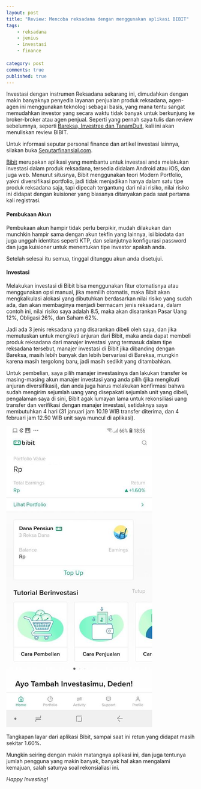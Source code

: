 ```yaml
---
layout: post
title: "Review: Mencoba reksadana dengan menggunakan aplikasi BIBIT"
tags: 
    - reksadana
    - jenius
    - investasi
    - finance

category: post
comments: true
published: true
---
```


Investasi dengan instrumen Reksadana sekarang ini, dimudahkan dengan makin banyaknya penyedia layanan penjualan produk reksadana, agen-agen ini menggunakan teknologi sebagai basis, yang mana tentu sangat memudahkan investor yang secara waktu tidak banyak untuk berkunjung ke broker-broker atau agen penjual.
Seperti yang pernah saya tulis dan review sebelumnya, seperti [Bareksa, Investree dan TanamDuit](/2018/12/perbandingan-bareksa-tanamduit-investree-bagian-2), kali ini akan menuliskan review BIBIT.

Untuk informasi seputar personal finance dan artikel investasi lainnya, silakan buka [Seputarfinansial.com](https://seputarfinansial.com).

<!--more-->

[Bibit](https://bibit.id/) merupakan aplikasi yang membantu untuk investasi anda melakukan investasi dalam produk reksadana, tersedia didalam Android atau iOS, dan juga web. Menurut situsnya, Bibit menggunakan teori Modern Portfolio, yakni diversifikasi portfolio, jadi tidak menjadikan hanya dalam satu tipe produk reksadana saja, tapi dipecah tergantung dari nilai risiko, nilai risiko ini didapat dengan kuisioner yang biasanya ditanyakan pada saat pertama kali registrasi.

#### Pembukaan Akun
Pembukaan akun hampir tidak perlu berpikir, mudah dilakukan dan munchkin hampir sama dengan akun tekfin yang lainnya, isi biodata dan juga unggah identitas seperti KTP, dan selanjutnya konfigurasi password dan juga kuisioner untuk menentukan tipe investor apakah anda.

Setelah selesai itu semua, tinggal ditunggu akun anda disetujui.

#### Investasi
Melakukan investasi di Bibit bisa menggunakan fitur otomatisnya atau menggunakan opsi manual, jika memilih otomatis, maka Bibit akan mengkalkulasi alokasi yang dibutuhkan berdasarkan nilai risiko yang sudah ada, dan akan membaginya menjadi bermacam jenis reksadana, dalam contoh ini, nilai risiko saya adalah 8.5, maka akan disarankan Pasar Uang 12%, Obligasi 26%, dan Saham 62%.

Jadi ada 3 jenis reksadana yang disarankan dibeli oleh saya, dan jika memutuskan untuk mengikuti anjuran dari Bibit, maka anda dapat membeli produk reksadana dari manajer investasi yang termasuk dalam tipe reksadana tersebut, manajer investasi di Bibit jika dibanding dengan Bareksa, masih lebih banyak dan lebih bervariasi di Bareksa, mungkin karena masih tergolong baru, jadi masih sedikit yang ditambahkan.

Untuk pembelian, saya pilih manajer investasinya dan lakukan transfer ke masing-masing akun manajer investasi yang anda pilih (jika mengikuti anjuran diversifikasi), dan anda juga harus melakukan konfirmasi bahwa sudah mengirim sejumlah uang yang disepakati sejumlah unit yang dibeli, pengalaman saya di sini, Bibit agak lumayan lama untuk rekonsiliasi uang transfer dan verifikasi dengan manajer investasi, setidaknya saya membutuhkan 4 hari (31 januari jam 10.19 WIB transfer diterima, dan 4 februari jam 12.50 WIB unit saya muncul di aplikasi).

[![bibit](/images/posts/bibit-small.jpeg)](/images/posts/bibit.jpeg)

Tangkapan layar dari aplikasi Bibit, sampai saat ini retun yang didapat masih sekitar 1.60%.

Mungkin seiring dengan makin matangnya aplikasi ini, dan juga tentunya jumlah pengguna yang makin banyak, banyak hal akan mengalami kemajuan, salah satunya soal rekonsialiasi ini.


_Happy Investing!_